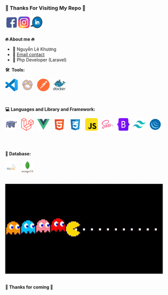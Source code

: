 ### 💛 Thanks For Visiting My Repo 💚

<a href="https://www.facebook.com/profile.php?id=100025818789387">
  <img align="left" alt="Facebook" width="40" height="40" src="./assets/gifs/fb.gif" />
</a>
<a href="https://www.instagram.com/lekhuong1906/">
  <img align="left" alt="instagram" width="40" height="40" src="./assets/gifs/ins.gif" />
</a>
<a href="https://www.linkedin.com/in/khuongng190602/">
  <img align="left" alt="linkedin" width="40" height="40" src="./assets/gifs/link.gif" />
</a>
<br/>
<br/>
<br/>

**🔥 About me 🔥**

- 💬 Nguyễn Lê Khương
- 📮 [Email contact](lekhuong190602@gmail.com)
- 💼 Php Developer (Laravel)

**🛠 &nbsp;Tools:**

<code><img src="./assets/icon/vscode-original.svg" title="vscode" alt="vscode" width="40" height="40"/>&nbsp;</code><!-- VsCode -->
<code><img src="./assets/icon/navicat.svg" title="Navicat" alt="navicat" width="40" height="40"/>&nbsp;</code><!-- Navicat -->
<code><img src="./assets/icon/getpostman-icon.svg" title="Postman"  alt="Postman" width="40" height="40"/>&nbsp;</code><!-- Postman -->
<code><img src="./assets/icon/docker.svg" title="Docker"  alt="docker" width="" height="40"/>&nbsp;</code><!-- Docker -->

<br/>

**:computer:&nbsp;Languages and Library and Framework:**

<div>

<code><img src="./assets/icon/php.svg" title="Php" alt="php" width="40" height="40"/>&nbsp;</code> <!-- Php -->
<code><img src="./assets/icon/laravel.svg" title="Laravel" alt="laravel" width="40" height="40"/>&nbsp;</code> <!-- Laravel -->
<code><img src="./assets/icon/vue.svg" title="Vue3" alt="vue3" width="40" height="40"/>&nbsp;</code> <!-- Vue 3-->
<code><img src="./assets/icon/html.svg" title="HTML5" alt="HTML" width="40" height="40"/>&nbsp;</code><!-- Html -->
<code><img src="./assets/icon/css.svg"  title="CSS3" alt="CSS" width="40" height="40"/>&nbsp;</code> <!-- Css -->
<code><img src="./assets/icon/js.svg" title="JavaScript" alt="javaScript" width="40" height="40"/>&nbsp;</code> <!-- Js -->
<code><img src="./assets/icon/sass.svg"  title="SASS" alt="SASS" width="40" height="40"/>&nbsp;</code><!-- Sass -->
<code><img src="./assets/icon/bootstrap.svg" title="Bootstrap" alt="bootstrap" width="40" height="40"/>&nbsp;</code> <!-- Bootstrap -->
<code><img src="./assets/icon/tailwindcss.svg" title="TailwindCss" alt="tailwindcss" width="40" height="40"/>&nbsp;</code> <!-- Tailwind -->
<code><img src="./assets/icon/jquery.svg" title="Jquery" alt="jquery" width="40" height="40"/>&nbsp;</code> <!-- Jquery-->

</div>
<br/>

**:office:&nbsp;Database:**

<div>

<code><img src="./assets/icon/mysql.svg" title="MySQL"  alt="MySql" width="40" height="40"/>&nbsp;</code> <!-- MySql-->
<code><img src="./assets/icon/mongodb-original-wordmark.svg" title="MongoDb" alt="mongodb" width="40" height="40"/>&nbsp;</code> <!-- MongoDb-->

<!-- <code><img src="./assets/icon/redis-original-wordmark.svg" title="redis" alt="redis" width="40" height="40"/>&nbsp;</code> Redis -->

</div>
<br/>

<div align="center">
  <div>
    <img src="./assets/gifs/pacman.gif">
  </div>
</div>
<br/>

**💚 Thanks for coming 💛**

<!-- <p align="center"><img src="https://komarev.com/ghpvc/?username=mainhatnam&style=flat-square&color=blueviolet" alt="profile view"></p> -->
